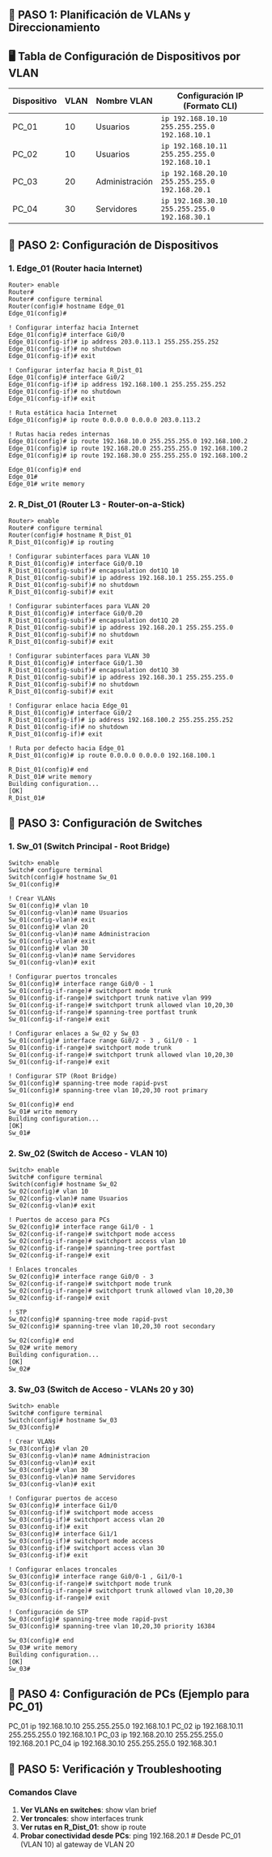 ## 🔹 PASO 1: Planificación de VLANs y Direccionamiento

## 🖥️ Tabla de Configuración de Dispositivos por VLAN


|Dispositivo|VLAN|Nombre VLAN   |Configuración IP (Formato CLI)             |
|-----------|----|--------------|-------------------------------------------|
|PC_01      |10  |Usuarios      |`ip 192.168.10.10 255.255.255.0 192.168.10.1`|
|PC_02      |10  |Usuarios      |`ip 192.168.10.11 255.255.255.0 192.168.10.1`|
|PC_03      |20  |Administración|`ip 192.168.20.10 255.255.255.0 192.168.20.1`|
|PC_04      |30  |Servidores    |`ip 192.168.30.10 255.255.255.0 192.168.30.1`|

## 🔹 PASO 2: Configuración de Dispositivos

### 1\. Edge_01 (Router hacia Internet)

    Router> enable
    Router#
    Router# configure terminal
    Router(config)# hostname Edge_01
    Edge_01(config)#
    
    ! Configurar interfaz hacia Internet
    Edge_01(config)# interface Gi0/0
    Edge_01(config-if)# ip address 203.0.113.1 255.255.255.252
    Edge_01(config-if)# no shutdown
    Edge_01(config-if)# exit
    
    ! Configurar interfaz hacia R_Dist_01
    Edge_01(config)# interface Gi0/2
    Edge_01(config-if)# ip address 192.168.100.1 255.255.255.252
    Edge_01(config-if)# no shutdown
    Edge_01(config-if)# exit
    
    ! Ruta estática hacia Internet
    Edge_01(config)# ip route 0.0.0.0 0.0.0.0 203.0.113.2
    
    ! Rutas hacia redes internas
    Edge_01(config)# ip route 192.168.10.0 255.255.255.0 192.168.100.2
    Edge_01(config)# ip route 192.168.20.0 255.255.255.0 192.168.100.2
    Edge_01(config)# ip route 192.168.30.0 255.255.255.0 192.168.100.2
    
    Edge_01(config)# end
    Edge_01#
    Edge_01# write memory

### 2. R_Dist_01 (Router L3 - Router-on-a-Stick)

    Router> enable
    Router# configure terminal
    Router(config)# hostname R_Dist_01
    R_Dist_01(config)# ip routing
    
    ! Configurar subinterfaces para VLAN 10
    R_Dist_01(config)# interface Gi0/0.10
    R_Dist_01(config-subif)# encapsulation dot1Q 10
    R_Dist_01(config-subif)# ip address 192.168.10.1 255.255.255.0
    R_Dist_01(config-subif)# no shutdown
    R_Dist_01(config-subif)# exit
    
    ! Configurar subinterfaces para VLAN 20
    R_Dist_01(config)# interface Gi0/0.20
    R_Dist_01(config-subif)# encapsulation dot1Q 20
    R_Dist_01(config-subif)# ip address 192.168.20.1 255.255.255.0
    R_Dist_01(config-subif)# no shutdown
    R_Dist_01(config-subif)# exit
    
    ! Configurar subinterfaces para VLAN 30
    R_Dist_01(config)# interface Gi0/1.30
    R_Dist_01(config-subif)# encapsulation dot1Q 30
    R_Dist_01(config-subif)# ip address 192.168.30.1 255.255.255.0
    R_Dist_01(config-subif)# no shutdown
    R_Dist_01(config-subif)# exit
    
    ! Configurar enlace hacia Edge_01
    R_Dist_01(config)# interface Gi0/2
    R_Dist_01(config-if)# ip address 192.168.100.2 255.255.255.252
    R_Dist_01(config-if)# no shutdown
    R_Dist_01(config-if)# exit
    
    ! Ruta por defecto hacia Edge_01
    R_Dist_01(config)# ip route 0.0.0.0 0.0.0.0 192.168.100.1
    
    R_Dist_01(config)# end
    R_Dist_01# write memory
    Building configuration...
    [OK]
    R_Dist_01#

## 🔹 PASO 3: Configuración de Switches

### 1. Sw_01 (Switch Principal - Root Bridge)

    Switch> enable
    Switch# configure terminal
    Switch(config)# hostname Sw_01
    Sw_01(config)# 
    
    ! Crear VLANs
    Sw_01(config)# vlan 10
    Sw_01(config-vlan)# name Usuarios
    Sw_01(config-vlan)# exit
    Sw_01(config)# vlan 20
    Sw_01(config-vlan)# name Administracion
    Sw_01(config-vlan)# exit
    Sw_01(config)# vlan 30
    Sw_01(config-vlan)# name Servidores
    Sw_01(config-vlan)# exit
    
    ! Configurar puertos troncales
    Sw_01(config)# interface range Gi0/0 - 1
    Sw_01(config-if-range)# switchport mode trunk
    Sw_01(config-if-range)# switchport trunk native vlan 999
    Sw_01(config-if-range)# switchport trunk allowed vlan 10,20,30
    Sw_01(config-if-range)# spanning-tree portfast trunk
    Sw_01(config-if-range)# exit
    
    ! Configurar enlaces a Sw_02 y Sw_03
    Sw_01(config)# interface range Gi0/2 - 3 , Gi1/0 - 1
    Sw_01(config-if-range)# switchport mode trunk
    Sw_01(config-if-range)# switchport trunk allowed vlan 10,20,30
    Sw_01(config-if-range)# exit
    
    ! Configurar STP (Root Bridge)
    Sw_01(config)# spanning-tree mode rapid-pvst
    Sw_01(config)# spanning-tree vlan 10,20,30 root primary
    
    Sw_01(config)# end
    Sw_01# write memory
    Building configuration...
    [OK]
    Sw_01#

### 2. Sw_02 (Switch de Acceso - VLAN 10)

    Switch> enable
    Switch# configure terminal
    Switch(config)# hostname Sw_02
    Sw_02(config)# vlan 10
    Sw_02(config-vlan)# name Usuarios
    Sw_02(config-vlan)# exit
    
    ! Puertos de acceso para PCs
    Sw_02(config)# interface range Gi1/0 - 1
    Sw_02(config-if-range)# switchport mode access
    Sw_02(config-if-range)# switchport access vlan 10
    Sw_02(config-if-range)# spanning-tree portfast
    Sw_02(config-if-range)# exit
    
    ! Enlaces troncales
    Sw_02(config)# interface range Gi0/0 - 3
    Sw_02(config-if-range)# switchport mode trunk
    Sw_02(config-if-range)# switchport trunk allowed vlan 10,20,30
    Sw_02(config-if-range)# exit
    
    ! STP
    Sw_02(config)# spanning-tree mode rapid-pvst
    Sw_02(config)# spanning-tree vlan 10,20,30 root secondary
    
    Sw_02(config)# end
    Sw_02# write memory
    Building configuration...
    [OK]
    Sw_02#

### 3. Sw_03 (Switch de Acceso - VLANs 20 y 30)

    Switch> enable
    Switch# configure terminal
    Switch(config)# hostname Sw_03
    Sw_03(config)#
    
    ! Crear VLANs
    Sw_03(config)# vlan 20
    Sw_03(config-vlan)# name Administracion
    Sw_03(config-vlan)# exit
    Sw_03(config)# vlan 30
    Sw_03(config-vlan)# name Servidores
    Sw_03(config-vlan)# exit
    
    ! Configurar puertos de acceso
    Sw_03(config)# interface Gi1/0
    Sw_03(config-if)# switchport mode access
    Sw_03(config-if)# switchport access vlan 20
    Sw_03(config-if)# exit
    Sw_03(config)# interface Gi1/1
    Sw_03(config-if)# switchport mode access
    Sw_03(config-if)# switchport access vlan 30
    Sw_03(config-if)# exit
    
    ! Configurar enlaces troncales
    Sw_03(config)# interface range Gi0/0-1 , Gi1/0-1
    Sw_03(config-if-range)# switchport mode trunk
    Sw_03(config-if-range)# switchport trunk allowed vlan 10,20,30
    Sw_03(config-if-range)# exit
    
    ! Configuración de STP
    Sw_03(config)# spanning-tree mode rapid-pvst
    Sw_03(config)# spanning-tree vlan 10,20,30 priority 16384
    
    Sw_03(config)# end
    Sw_03# write memory
    Building configuration...
    [OK]
    Sw_03#

## 🔹 PASO 4: Configuración de PCs (Ejemplo para PC_01)

PC_01  ip 192.168.10.10 255.255.255.0 192.168.10.1 PC_02 ip 192.168.10.11
255.255.255.0 192.168.10.1 PC_03 ip 192.168.20.10 255.255.255.0 192.168.20.1
PC_04 ip 192.168.30.10 255.255.255.0 192.168.30.1

## 🔹 PASO 5: Verificación y Troubleshooting

### Comandos Clave

1.  **Ver VLANs en switches**:  show vlan brief
2.  **Ver troncales**: show interfaces trunk
3.  **Ver rutas en R_Dist_01**: show ip route
4.  **Probar conectividad desde PCs**: ping 192.168.20.1  # Desde PC_01 (VLAN
    10\) al gateway de VLAN 20

